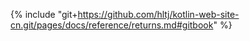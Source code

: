 {% include "git+https://github.com/hltj/kotlin-web-site-cn.git/pages/docs/reference/returns.md#gitbook" %}
